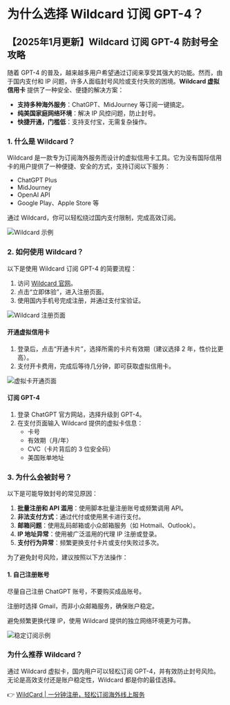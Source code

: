 # 为什么选择 Wildcard 订阅 GPT-4？

## 【2025年1月更新】Wildcard 订阅 GPT-4 防封号全攻略

随着 GPT-4 的普及，越来越多用户希望通过订阅来享受其强大的功能。然而，由于国内支付和 IP 问题，许多人面临封号风险或支付失败的困境。**Wildcard 虚拟信用卡** 提供了一种安全、便捷的解决方案：

- **支持多种海外服务**：ChatGPT、MidJourney 等订阅一键搞定。
- **纯美国家庭网络环境**：解决 IP 风控问题，防止封号。
- **快捷开通，门槛低**：支持支付宝，无需复杂操作。

### 1. 什么是 Wildcard？

Wildcard 是一款专为订阅海外服务而设计的虚拟信用卡工具。它为没有国际信用卡的用户提供了一种便捷、安全的方式，支持订阅以下服务：

- ChatGPT Plus
- MidJourney
- OpenAI API
- Google Play、Apple Store 等

通过 Wildcard，你可以轻松绕过国内支付限制，完成高效订阅。

![Wildcard 示例](https://camo.githubusercontent.com/20cc49e318de7efbadc9d4cab32422d3b08fc0a35708e8dfc3a667faf48a89a2/68747470733a2f2f7075707574656a752d74632e6f73732d636e2d6265696a696e672e616c6979756e63732e636f6d2f39475152486977736d424a6c5568412e6a7067)

### 2. 如何使用 Wildcard？

以下是使用 Wildcard 订阅 GPT-4 的简要流程：

1. 访问 [Wildcard 官网](https://bbtdd.com/WildCard)。
2. 点击“立即体验”，进入注册页面。
3. 使用国内手机号完成注册，并通过支付宝验证。

![Wildcard 注册页面](https://camo.githubusercontent.com/84796b88bb79a67f8480441d8b9dae52ca7bb10be7f08b001545506ec4234989/68747470733a2f2f7075707574656a752d74632e6f73732d636e2d6265696a696e672e616c6979756e63732e636f6d2f696d6167652d32303234303430393232323231323233322e706e67)

#### 开通虚拟信用卡

1. 登录后，点击“开通卡片”，选择所需的卡片有效期（建议选择 2 年，性价比更高）。
2. 支付开卡费用，完成后等待几分钟，即可获取虚拟信用卡。

![虚拟卡开通页面](https://camo.githubusercontent.com/76d94d20b072a340c0ac2adbd7f630a37d443a0c1cb301215e4e0faf32d6da29/68747470733a2f2f7075707574656a752d74632e6f73732d636e2d6265696a696e672e616c6979756e63732e636f6d2f32303234313031383136333434392d696d6167652d32303234313031383136333434383936332d323032342d31302d31362d34392e706e67)

#### 订阅 GPT-4

1. 登录 ChatGPT 官方网站，选择升级到 GPT-4。
2. 在支付页面输入 Wildcard 提供的虚拟卡信息：
   - 卡号
   - 有效期（月/年）
   - CVC（卡片背后的 3 位安全码）
   - 美国账单地址

### 3. 为什么会被封号？

以下是可能导致封号的常见原因：

1. **批量注册和 API 滥用**：使用脚本批量注册账号或频繁调用 API。
2. **非法支付方式**：通过代付或使用黑卡进行支付。
3. **邮箱问题**：使用乱码邮箱或小众邮箱服务（如 Hotmail、Outlook）。
4. **IP 地址异常**：使用被广泛滥用的代理 IP 注册或登录。
5. **支付行为异常**：频繁更换支付卡片或支付失败过多次。

为了避免封号风险，建议按照以下方法操作：

#### 1. 自己注册账号

尽量自己注册 ChatGPT 账号，不要购买成品账号。

注册时选择 Gmail，而非小众邮箱服务，确保账户稳定。

避免频繁更换代理 IP，使用 Wildcard 提供的独立网络环境更为可靠。

![稳定订阅示例](https://camo.githubusercontent.com/792e15ce2388cade3d5da504dc092f3688d52b517becda3bac509a2baee709ab/68747470733a2f2f7075707574656a752d74632e6f73732d636e2d6265696a696e672e616c6979756e63732e636f6d2f696d6167652d32303234303430393233313033313035352e706e67)

### 为什么推荐 Wildcard？

通过 Wildcard 虚拟卡，国内用户可以轻松订阅 GPT-4，并有效防止封号风险。无论是高效支付还是账户稳定性，Wildcard 都是你的最佳选择。

👉 [WildCard | 一分钟注册，轻松订阅海外线上服务](https://bbtdd.com/WildCard)